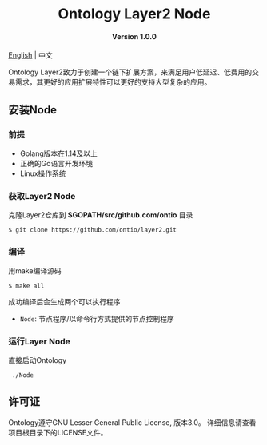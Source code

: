 
<h1 align="center">Ontology Layer2 Node</h1>
<h4 align="center">Version 1.0.0 </h4>

[English](README.md) | 中文

Ontology Layer2致力于创建一个链下扩展方案，来满足用户低延迟、低费用的交易需求，其更好的应用扩展特性可以更好的支持大型复杂的应用。

## 安装Node

### 前提

* Golang版本在1.14及以上
* 正确的Go语言开发环境
* Linux操作系统

### 获取Layer2 Node

克隆Layer2仓库到 **$GOPATH/src/github.com/ontio** 目录

```
$ git clone https://github.com/ontio/layer2.git
```

### 编译
用make编译源码

```shell
$ make all
```

成功编译后会生成两个可以执行程序

* `Node`: 节点程序/以命令行方式提供的节点控制程序

### 运行Layer Node

直接启动Ontology

   ```
	./Node
   ```

## 许可证

Ontology遵守GNU Lesser General Public License, 版本3.0。 详细信息请查看项目根目录下的LICENSE文件。
